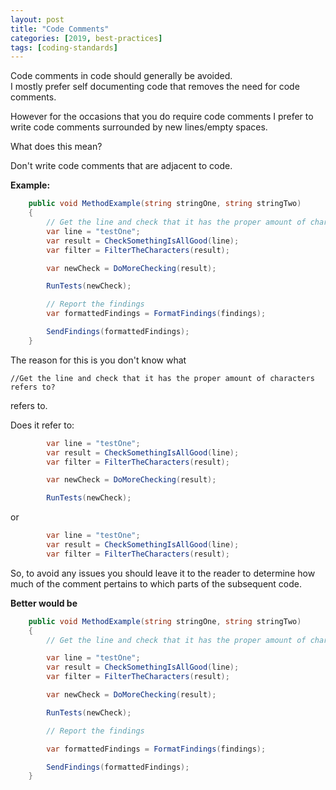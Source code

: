 ```yaml
---
layout: post
title: "Code Comments"
categories: [2019, best-practices]
tags: [coding-standards]
---
```


Code comments in code should generally be avoided.  
I mostly prefer self documenting code that removes the need for code comments.  

However for the occasions that you do require code comments I prefer to write code comments surrounded by new lines/empty spaces.

What does this mean?

Don't write code comments that are adjacent to code.

**Example:**

``` c#
    public void MethodExample(string stringOne, string stringTwo)
    {
        // Get the line and check that it has the proper amount of characters
        var line = "testOne";
        var result = CheckSomethingIsAllGood(line);
        var filter = FilterTheCharacters(result);

        var newCheck = DoMoreChecking(result);

        RunTests(newCheck);

        // Report the findings
        var formattedFindings = FormatFindings(findings);

        SendFindings(formattedFindings);
    }
```

The reason for this is you don't know what

`//Get the line and check that it has the proper amount of characters refers to?`

refers to.

Does it refer to:

``` c#
        var line = "testOne";
        var result = CheckSomethingIsAllGood(line);
        var filter = FilterTheCharacters(result);

        var newCheck = DoMoreChecking(result);

        RunTests(newCheck);
```

or

``` c#
        var line = "testOne";
        var result = CheckSomethingIsAllGood(line);
        var filter = FilterTheCharacters(result);
```

So, to avoid any issues you should leave it to the reader to determine how much of the comment pertains to which parts of the subsequent code.

**Better would be**

``` c#
    public void MethodExample(string stringOne, string stringTwo)
    {
        // Get the line and check that it has the proper amount of characters

        var line = "testOne";
        var result = CheckSomethingIsAllGood(line);
        var filter = FilterTheCharacters(result);

        var newCheck = DoMoreChecking(result);

        RunTests(newCheck);

        // Report the findings

        var formattedFindings = FormatFindings(findings);

        SendFindings(formattedFindings);
    }
```
